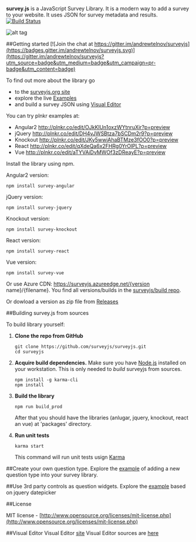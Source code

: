 **survey.js** is a JavaScript Survey Library. It is a modern way to add a survey to your website. It uses JSON for survey metadata and results.
[![Build Status](https://travis-ci.org/surveyjs/surveyjs.svg?branch=master)](https://travis-ci.org/surveyjs/surveyjs)

![alt tag](https://cloud.githubusercontent.com/assets/22315929/22462339/ed33f60a-e7bd-11e6-942b-72882e6bf1db.gif)

##Getting started
[![Join the chat at https://gitter.im/andrewtelnov/surveyjs](https://badges.gitter.im/andrewtelnov/surveyjs.svg)](https://gitter.im/andrewtelnov/surveyjs?utm_source=badge&utm_medium=badge&utm_campaign=pr-badge&utm_content=badge) 

To find out more about the library go
* to the [surveyjs.org site](http://surveyjs.org) 
* explore the live [Examples](http://surveyjs.org/examples/) 
* and build a survey JSON using [Visual Editor](http://surveyjs.org/builder/)

You can try plnkr examples at:
* Angular2 http://plnkr.co/edit/OJkKlUn1oxzWYtnruXir?p=preview
* jQuery http://plnkr.co/edit/DH4vJWSBtza7bSCDm2r9?p=preview
* Knockout http://plnkr.co/edit/JKy5wwiAhaBTMze3fOO0?p=preview
* React http://plnkr.co/edit/qXdeQa6x2FHRg0YrOlPL?p=preview
* Vue http://plnkr.co/edit/aTYVAiDvMWOf3zDReayE?p=preview

Install the library using npm.

Angular2 version:
```
npm install survey-angular
```
jQuery version:
```
npm install survey-jquery
```
Knockout version:
```
npm install survey-knockout
```
React version:
```
npm install survey-react
```
Vue version:
```
npm install survey-vue
```

Or use Azure CDN: https://surveyjs.azureedge.net/{version name}/{filename}. You find all versions/builds in the [surveyjs/build repo](https://github.com/surveyjs/builds).

Or dowload a version as zip file from [Releases](https://github.com/surveyjs/surveyjs/releases)


##Building survey.js from sources

To build library yourself:

 1. **Clone the repo from GitHub**  
	```
	git clone https://github.com/surveyjs/surveyjs.git
	cd surveyjs
	```

 2. **Acquire build dependencies.** Make sure you have [Node.js](http://nodejs.org/) installed on your workstation. This is only needed to _build_ surveyjs from sources.  
	```
	npm install -g karma-cli
	npm install
	```

 3. **Build the library**
	```
	npm run build_prod
	```
	After that you should have the libraries (anlugar, jquery, knockout, react an vue) at 'packages' directory.

 4. **Run unit tests**
	```
	karma start
	```
	This command will run unit tests usign [Karma](https://karma-runner.github.io/0.13/index.html)

##Create your own question type.
Explore the [example](https://github.com/surveyjs/surveyjs/tree/master/src/plugins) of adding a new question type into your survey library.

##Use 3rd party controls as question widgets.
Explore the [example](http://surveyjs.org/examples/react/custom-widget-datepicker.html) based on jquery datepicker

##License

MIT license - [http://www.opensource.org/licenses/mit-license.php](http://www.opensource.org/licenses/mit-license.php)


##Visual Editor
Visual Editor [site](http://editor.surveyjs.io)
Visual Editor sources are [here](https://github.com/surveyjs/editor)

